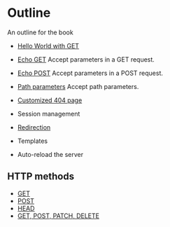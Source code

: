 # Outline

An outline for the book

- [Hello World with GET](./hello-world.md)


- [Echo GET](./echo-get.md) Accept parameters in a GET request.
- [Echo POST](./echo-post.md) Accept parameters in a POST request.
- [Path parameters](./path-parameters.md) Accept path parameters.
- [Customized 404 page](./global-404-handler.md)
- Session management
- [Redirection](./redirect.md)
- Templates
- Auto-reload the server


## HTTP methods

- [GET](./echo-get.md)
- [POST](./echo-post.md)
- [HEAD](./handle-head-request.md)
- [GET, POST, PATCH, DELETE](./todos.md)




